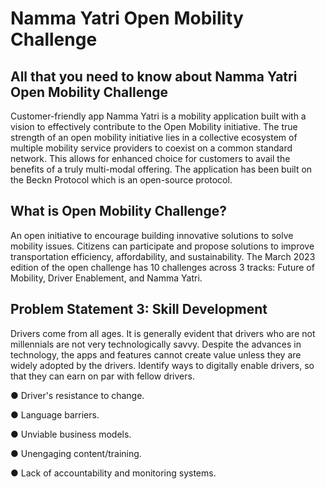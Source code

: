 # Namma Yatri Open Mobility Challenge

## All that you need to know about Namma Yatri Open Mobility Challenge

Customer-friendly app Namma Yatri is a mobility application built with a vision to effectively contribute to the Open Mobility initiative. The true strength of an open mobility initiative lies in a collective ecosystem of multiple mobility service providers to coexist on a common standard network. This allows for enhanced choice for customers to avail the benefits of a truly multi-modal offering. The application has been built on the Beckn Protocol which is an open-source protocol.

## What is Open Mobility Challenge?

An open initiative to encourage building innovative solutions to solve mobility issues. Citizens can
participate and propose solutions to improve transportation efficiency, affordability, and sustainability.
The March 2023 edition of the open challenge has 10 challenges across 3 tracks: Future of Mobility, Driver Enablement, and Namma Yatri.

## Problem Statement 3: Skill Development 

Drivers come from all ages. It is generally evident that drivers who are not millennials
are not very technologically savvy. Despite the advances in technology, the apps and features cannot create
value unless they are widely adopted by the drivers. Identify ways to digitally enable drivers, so that they
can earn on par with fellow drivers.

● Driver's resistance to change.

● Language barriers.

● Unviable business models.

● Unengaging content/training.

● Lack of accountability and monitoring systems.
